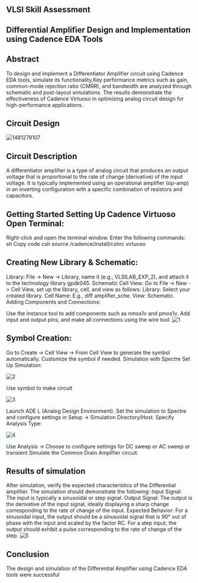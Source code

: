 ## VLSI Skill Assessment 

## Differential Amplifier Design and Implementation using Cadence EDA Tools

## Abstract
To design and implement a Differentiator Amplifier circuit using Cadence EDA tools, simulate its functionality,Key performance metrics such as gain, common-mode rejection ratio (CMRR), and bandwidth are analyzed through schematic and post-layout simulations. The results demonstrate the effectiveness of Cadence Virtuoso in optimizing analog circuit design for high-performance applications.

## Circuit Design
![1481278107](https://github.com/user-attachments/assets/83781705-3e2c-41b8-816a-abb07964679b)


## Circuit Description
A differentiator amplifier is a type of analog circuit that produces an output voltage that is proportional to the rate of change (derivative) of the input voltage. It is typically implemented using an operational amplifier (op-amp) in an inverting configuration with a specific combination of resistors and capacitors.

## Getting Started Setting Up Cadence Virtuoso Open Terminal:

Right-click and open the terminal window. Enter the following commands: sh Copy code csh source /cadence/install/cshrc virtuoso

## Creating New Library & Schematic:

Library: File -> New -> Library, name it (e.g., VLSILAB_EXP_2), and attach it to the technology library gpdk045. Schematic Cell View: Go to File -> New -> Cell View, set up the library, cell, and view as follows: Library: Select your created library. Cell Name: E.g., diff amplifier_sche. View: Schematic. Adding Components and Connections:

Use the instance tool to add components such as nmos1v and pmos1v. Add input and output pins, and make all connections using the wire tool.
![1](https://github.com/user-attachments/assets/1854dce9-319c-4992-8aa1-7a08f3d83704)


## Symbol Creation:

Go to Create -> Cell View -> From Cell View to generate the symbol automatically. Customize the symbol if needed. Simulation with Spectre Set Up Simulation: 

![2](https://github.com/user-attachments/assets/d7565733-4832-49b3-94b7-9e2e90fdfb5c)


Use symbol to make circuit 

![3](https://github.com/user-attachments/assets/ce643389-2353-4c75-8c4c-f64077290636)


Launch ADE L (Analog Design Environment). Set the simulation to Spectre and configure settings in Setup -> Simulation Directory/Host. Specify Analysis Type:

![4](https://github.com/user-attachments/assets/6e56c26d-56f2-48d9-8d1d-e179f0fd06aa)


Use Analysis -> Choose to configure settings for DC sweep or AC sweep or transient
Simulate the Common Drain Amplifier circuit.

## Results of simulation
After simulation, verify the expected characteristics of the Differential amplifier. The simulation should demonstrate the following:
Input Signal: The input is typically a sinusoidal or step signal.
Output Signal: The output is the derivative of the input signal, ideally displaying a sharp change corresponding to the rate of change of the input.
Expected Behavior:
For a sinusoidal input, the output should be a sinusoidal signal that is 90° out of phase with the input and scaled by the factor RC.
For a step input, the output should exhibit a pulse corresponding to the rate of change of the step.
![5](https://github.com/user-attachments/assets/fad57dbb-bfbc-49f3-953b-8cdbc7fcea54)

## Conclusion
The design and simulation of the Differential Amplifier using Cadence EDA tools were successful
